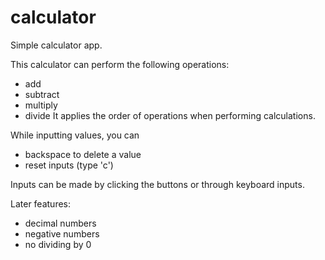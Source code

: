 # calculator

Simple calculator app.

This calculator can perform the following operations:
- add
- subtract
- multiply
- divide
It applies the order of operations when performing calculations.

While inputting values, you can 
- backspace to delete a value
- reset inputs (type 'c')

Inputs can be made by clicking the buttons or through keyboard inputs.

Later features:
- decimal numbers
- negative numbers
- no dividing by 0